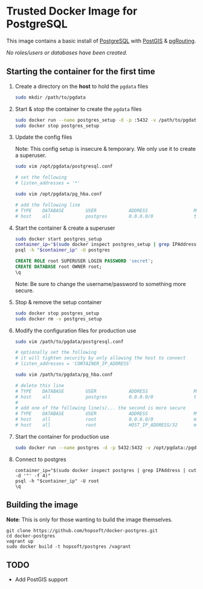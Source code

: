 # Trusted Docker Image for PostgreSQL

This image contains a basic install of [PostgreSQL](http://www.postgresql.org/)
with [PostGIS](http://postgis.net/) & [pgRouting](http://pgrouting.org/).

_No roles/users or databases have been created._

## Starting the container for the first time

1. Create a directory on the __host__ to hold the `pgdata` files

    ```sh
    sudo mkdir /path/to/pgdata
    ```

1. Start & stop the container to create the `pgdata` files

    ```sh
    sudo docker run --name postgres_setup -d -p :5432 -v /path/to/pgdata:/pgdata hopsoft/postgres:9.3
    sudo docker stop postgres_setup
    ```

1. Update the config files

   Note: This config setup is insecure & temporary. We only use it to create a superuser.

    ```sh
    sudo vim /opt/pgdata/postgresql.conf

    # set the following
    # listen_addresses = '*'
    ```

    ```sh
    sudo vim /opt/pgdata/pg_hba.conf

    # add the following line
    # TYPE    DATABASE        USER            ADDRESS                 METHOD
    # host    all             postgres        0.0.0.0/0               trust
    ```

1. Start the container & create a superuser

    ```sh
    sudo docker start postgres_setup
    container_ip="$(sudo docker inspect postgres_setup | grep IPAddress | cut -d '"' -f 4)"
    psql -h "$container_ip" -U postgres
    ```

    ```sql
    CREATE ROLE root SUPERUSER LOGIN PASSWORD 'secret';
    CREATE DATABASE root OWNER root;
    \q
    ```

   Note: Be sure to change the username/password to something more secure.

1. Stop & remove the setup container

    ```sh
    sudo docker stop postgres_setup
    sudo docker rm -v postgres_setup
    ```

1. Modify the configuration files for production use

    ```sh
    sudo vim /path/to/pgdata/postgresql.conf

    # optionally set the following
    # it will tighten security by only allowing the host to connect
    # listen_addresses = 'CONTAINER_IP_ADDRESS'
    ```

    ```sh
    sudo vim /path/to/pgdata/pg_hba.conf

    # delete this line
    # TYPE    DATABASE        USER            ADDRESS                 METHOD
    # host    all             postgres        0.0.0.0/0               trust
    #
    # add one of the following line(s)... the second is more secure
    # TYPE    DATABASE        USER            ADDRESS                 METHOD
    # host    all             root            0.0.0.0/0               md5
    # host    all             root            HOST_IP_ADDRESS/32      md5
    ```

1. Start the container for production use

    ```sh
    sudo docker run --name postgres -d -p 5432:5432 -v /opt/pgdata:/pgdata hopsoft/postgres:9.3
    ```

1. Connect to postgres

    ```
    container_ip="$(sudo docker inspect postgres | grep IPAddress | cut -d '"' -f 4)"
    psql -h "$container_ip" -U root
    \q
    ```

## Building the image

__Note__: This is only for those wanting to build the image themselves.

```
git clone https://github.com/hopsoft/docker-postgres.git
cd docker-postgres
vagrant up
sudo docker build -t hopsoft/postgres /vagrant
```

## TODO

- Add PostGIS support
